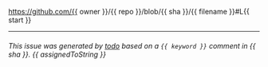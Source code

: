 https://github.com/{{ owner }}/{{ repo }}/blob/{{ sha }}/{{ filename }}#L{{ start }}

---

###### This issue was generated by [todo](https://todo.jasonet.co) based on a `{{ keyword }}` comment in {{ sha }}. {{ assignedToString }}

<!-- probot = {{ metadata }} -->